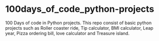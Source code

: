# 100days_of_code_python-projects
 100 Days of code in Python projects.
 This repo consist of basic python projects such as Roller coaster ride, Tip calculator, BMI calculator, Leap year, Pizza ordering bill, love calculator and Treasure island. 
